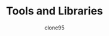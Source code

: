 ---
title: Tools and Libraries
author: clone95
description: Learn to use existing libraries for Machine Learning and Deep Learning and out-of-the-box tools for productions systems.
---